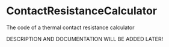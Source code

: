 # ContactResistanceCalculator
The code of a thermal contact resistance calculator

DESCRIPTION AND DOCUMENTATION WILL BE ADDED LATER!
